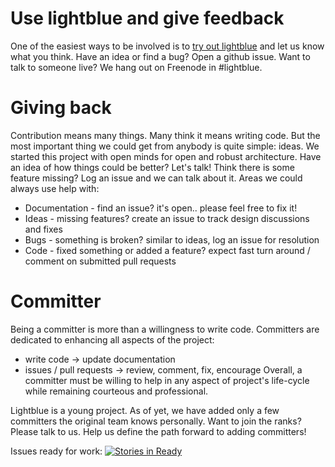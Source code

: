 # Use lightblue and give feedback
One of the easiest ways to be involved is to [try out lightblue](https://github.com/lightblue-platform/openshift-lightblue-cart) and let us know what you think.  Have an idea or find a bug?  Open a github issue.  Want to talk to someone live?  We hang out on Freenode in #lightblue.

# Giving back
Contribution means many things.  Many think it means writing code.  But the most important thing we could get from anybody is quite simple:  ideas.  We started this project with open minds for open and robust architecture.  Have an idea of how things could be better?   Let's talk!  Think there is some feature missing?  Log an issue and we can talk about it.  Areas we could always use help with:
* Documentation - find an issue?  it's open.. please feel free to fix it!
* Ideas - missing features?  create an issue to track design discussions and fixes
* Bugs - something is broken?  similar to ideas, log an issue for resolution
* Code - fixed something or added a feature?  expect fast turn around / comment on submitted pull requests

# Committer
Being a committer is more than a willingness to write code.  Committers are dedicated to enhancing all aspects of the project:
* write code -> update documentation
* issues / pull requests -> review, comment, fix, encourage
Overall, a committer must be willing to help in any aspect of project's life-cycle while remaining courteous and professional.

Lightblue is a young project.  As of yet, we have added only a few committers the original team knows personally.  Want to join the ranks?  Please talk to us.  Help us define the path forward to adding committers!

Issues ready for work: [![Stories in Ready](https://badge.waffle.io/lightblue-platform/lightblue.svg?label=ready&title=Ready)](http://waffle.io/lightblue-platform/lightblue)
